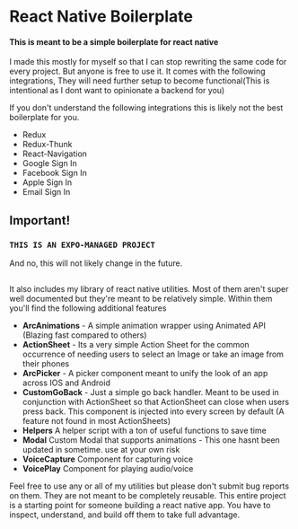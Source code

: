 # React Native Boilerplate 

#### This is meant to be a simple boilerplate for react native

I made this mostly for myself so that I can stop rewriting the same code for every project. But anyone is free to use it. It comes with the following integrations, They will need further setup to become functional(This is intentional as I dont want to opinionate a backend for you)

If you don't understand the following integrations this is likely not the best boilerplate for you.

* Redux
* Redux-Thunk
* React-Navigation
* Google Sign In
* Facebook Sign In
* Apple Sign In
* Email Sign In


## Important!
### ```THIS IS AN EXPO-MANAGED PROJECT```
And no, this will not likely change in the future.

##
It also includes my library of react native utilities. Most of them aren't super well documented but they're meant to be relatively simple. Within them you'll find the following additional features

* **ArcAnimations** - A simple animation wrapper using Animated API (Blazing fast compared to others)
* **ActionSheet** - Its a very simple Action Sheet for the common occurrence of needing users to select an Image or take an image from their phones
* **ArcPicker** - A picker component meant to unify the look of an app across IOS and Android
* **CustomGoBack** - Just a simple go back handler. Meant to be used in conjunction with ActionSheet so that ActionSheet can close when users press back. This component is injected into every screen by default (A feature not found in most ActionSheets)
* **Helpers** A helper script with a ton of useful functions to save time
* **Modal** Custom Modal that supports animations - This one hasnt been updated in sometime. use at your own risk
* **VoiceCapture** Component for capturing voice
* **VoicePlay** Component for playing audio/voice

Feel free to use any or all of my utilities but please don't submit bug reports on them. They are not meant to be completely reusable. This entire project is a starting point for someone building a react native app. You have to inspect, understand, and build off them to take full advantage.
